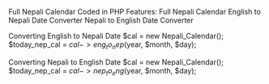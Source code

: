 Full Nepali Calendar Coded in PHP
Features:
    Full Nepali Calendar
    English to Nepali Date Converter
    Nepali to English Date Converter

Converting English to Nepali Date
$cal = new Nepali_Calendar();
$today_nep_cal = $cal->eng_to_nep($year, $month, $day);


Converting Nepali to English Date
$cal = new Nepali_Calendar();
$today_nep_cal = $cal->nep_to_eng($year, $month, $day);
